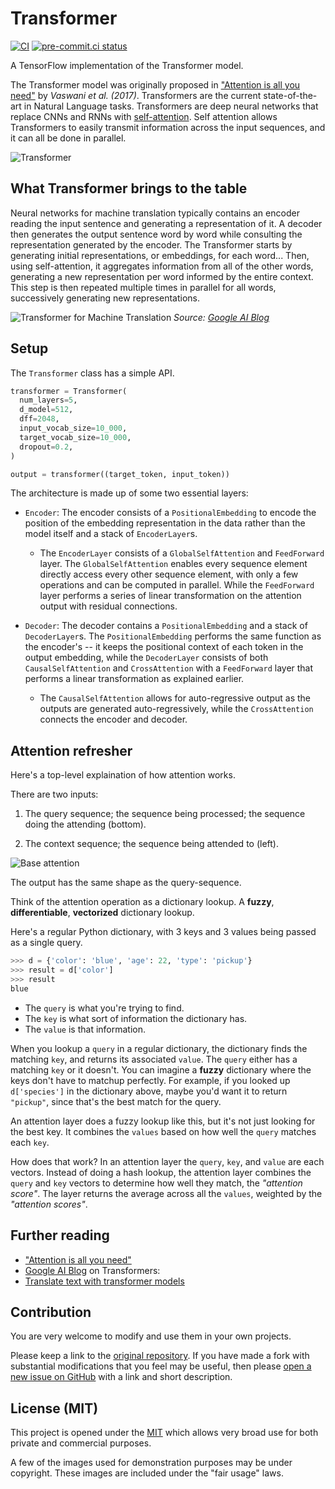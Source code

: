 <!--
 Copyright (c) 2022 Victor I. Afolabi

 This software is released under the MIT License.
 https://opensource.org/licenses/MIT
-->

# Transformer

[![CI](https://github.com/victor-iyi/transformer/actions/workflows/ci.yaml/badge.svg)](https://github.com/victor-iyi/transformer/actions/workflows/ci.yaml)
[![pre-commit.ci status](https://results.pre-commit.ci/badge/github/victor-iyi/transformer/main.svg)](https://results.pre-commit.ci/latest/github/victor-iyi/transformer/main)

A TensorFlow implementation of the Transformer model.

The Transformer model was originally proposed in ["Attention is all you need"]
by *Vaswani et al. (2017)*. Transformers are the current state-of-the-art in
Natural Language tasks. Transformers are deep neural networks that replace CNNs
and RNNs with [self-attention]. Self attention allows Transformers to easily
transmit information across the input sequences, and it can all be done in parallel.

![Transformer](./images/transformer.png)

## What Transformer brings to the table

Neural networks for machine translation typically contains an encoder reading the
input sentence and generating a representation of it. A decoder then generates the
output sentence word by word while consulting the representation generated by the
encoder. The Transformer starts by generating initial representations, or embeddings,
for each word... Then, using self-attention, it aggregates information from all
of the other words, generating a new representation per word informed by the
entire context. This step is then repeated multiple times in parallel for all words,
successively generating new representations.

![Transformer for Machine Translation](./images/transformer-for-machine-translation.gif)
*Source: [Google AI Blog]*

## Setup

The `Transformer` class has a simple API.

```python
transformer = Transformer(
  num_layers=5,
  d_model=512,
  dff=2048,
  input_vocab_size=10_000,
  target_vocab_size=10_000,
  dropout=0.2,
)

output = transformer((target_token, input_token))
```

The architecture is made up of some two essential layers:

- `Encoder`: The encoder consists of a `PositionalEmbedding` to encode the position
of the embedding representation in the data rather than the model itself and a
stack of `EncoderLayer`s.
  - The `EncoderLayer` consists of a `GlobalSelfAttention` and `FeedForward` layer.
  The `GlobalSelfAttention` enables every sequence element directly access every
  other sequence element, with only a few operations and can be computed in parallel.
  While the `FeedForward` layer performs a series of linear transformation on the
  attention output with residual connections.

- `Decoder`: The decoder contains a `PositionalEmbedding` and a stack of
`DecoderLayer`s. The `PositionalEmbedding` performs the same function as the encoder's
-- it keeps the positional context of each token in the output embedding, while
the `DecoderLayer` consists of both `CausalSelfAttention` and `CrossAttention` with
a `FeedForward` layer that performs a linear transformation as explained earlier.
  - The `CausalSelfAttention` allows for auto-regressive output as the outputs
  are generated auto-regressively, while the `CrossAttention` connects the encoder
  and decoder.

## Attention refresher

Here's a top-level explaination of how attention works.

There are two inputs:

1. The query sequence; the sequence being processed; the sequence doing the attending
(bottom).

1. The context sequence; the sequence being attended to (left).

![Base attention](./images/base-attention.png)

The output has the same shape as the query-sequence.

Think of the attention operation as a dictionary lookup. A **fuzzy**, **differentiable**,
**vectorized** dictionary lookup.

Here's a regular Python dictionary, with 3 keys and 3 values being passed as a
single query.

```python
>>> d = {'color': 'blue', 'age': 22, 'type': 'pickup'}
>>> result = d['color']
>>> result
blue
```

- The `query` is what you're trying to find.
- The `key` is what sort of information the dictionary has.
- The `value` is that information.

When you lookup a `query` in a regular dictionary, the dictionary finds the matching
`key`, and returns its associated `value`. The `query` either has a matching `key`
or it doesn't. You can imagine a **fuzzy** dictionary where the keys don't have
to matchup perfectly. For example, if you looked up `d['species']` in the dictionary
above, maybe you'd want it to return `"pickup"`, since that's the best match for
the query.

An attention layer does a fuzzy lookup like this, but it's not just looking for
the best key. It combines the `values` based on how well the `query` matches each
`key`.

How does that work? In an attention layer the `query`, `key`, and `value` are
each vectors. Instead of doing a hash lookup, the attention layer combines the
`query` and `key` vectors to determine how well they match, the *"attention score"*.
The layer returns the average across all the `values`, weighted by the
*"attention scores"*.

## Further reading

- ["Attention is all you need"]
- [Google AI Blog] on Transformers:
- [Translate text with transformer models]

["Attention is all you need"]: https://arxiv.org/abs/1706.03762
[Google AI Blog]: https://ai.googleblog.com/2017/08/transformer-novel-neural-network.html
[Translate text with transformer models]: https://www.tensorflow.org/text/tutorials/transformer
[self-attention]: https://developers.google.com/machine-learning/glossary#self-attention

## Contribution

You are very welcome to modify and use them in your own projects.

Please keep a link to the [original repository]. If you have made a fork with
substantial modifications that you feel may be useful, then please [open a new
issue on GitHub][issues] with a link and short description.

## License (MIT)

This project is opened under the [MIT][license] which allows very
broad use for both private and commercial purposes.

A few of the images used for demonstration purposes may be under copyright.
These images are included under the "fair usage" laws.

[original repository]: https://github.com/victor-iyi/transformer
[issues]: https://github.com/victor-iyi/transformer/issues
[license]: ./LICENSE
